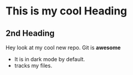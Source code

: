 # This is my cool Heading

## 2nd Heading

Hey look at my cool new repo.
Git is **awesome**

- It is in dark mode by default.
- tracks my files.
